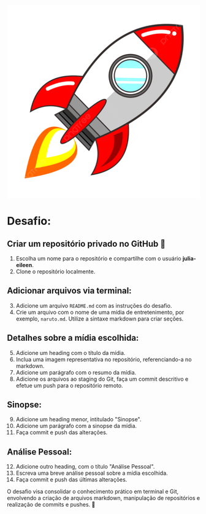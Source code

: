 ![Imagem Vorigo](images/rocket.png)
# Desafio:

## Criar um repositório privado no GitHub 🚀
1. Escolha um nome para o repositório e compartilhe com o usuário **julia-eileen**.
2. Clone o repositório localmente.

## Adicionar arquivos via terminal:
3. Adicione um arquivo `README.md` com as instruções do desafio.
4. Crie um arquivo com o nome de uma mídia de entretenimento, por exemplo, `naruto.md`. Utilize a sintaxe markdown para criar seções.

## Detalhes sobre a mídia escolhida:
5. Adicione um heading com o título da mídia.
6. Inclua uma imagem representativa no repositório, referenciando-a no markdown.
7. Adicione um parágrafo com o resumo da mídia.
8. Adicione os arquivos ao staging do Git, faça um commit descritivo e efetue um push para o repositório remoto.

## Sinopse:
9. Adicione um heading menor, intitulado "Sinopse".
10. Adicione um parágrafo com a sinopse da mídia.
11. Faça commit e push das alterações.

## Análise Pessoal:
12. Adicione outro heading, com o título "Análise Pessoal".
13. Escreva uma breve análise pessoal sobre a mídia escolhida.
14. Faça commit e push das últimas alterações.

O desafio visa consolidar o conhecimento prático em terminal e Git, envolvendo a criação de arquivos markdown, manipulação de repositórios e realização de commits e pushes. 🌟